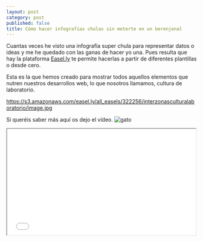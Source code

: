 ```yaml
---
layout: post
category: post
published: false
title: Cómo hacer infografías chulas sin meterte en un berenjenal
---
```


Cuantas veces he visto una infografía super chula para representar datos o ideas y me he quedado con las ganas de hacer yo una.  Pues resulta que hay la plataforma [Easel.ly](http://www.easel.ly/ "Easel.ly") te permite hacerlas a partir de diferentes plantillas o desde cero. 

Esta es la que hemos creado para mostrar todos aquellos elementos que nutren nuestros desarrollos web, lo que nosotros llamamos, cultura de laboratorio.

https://s3.amazonaws.com/easel.ly/all_easels/322256/interzonasculturalaboratorio/image.jpg

Si queréis saber más aquí os dejo el vídeo.
![gato ](/medias/gato1.jpeg)

<iframe src="//player.vimeo.com/video/37781587" width="500" height="281" webkitallowfullscreen mozallowfullscreen allowfullscreen></iframe>